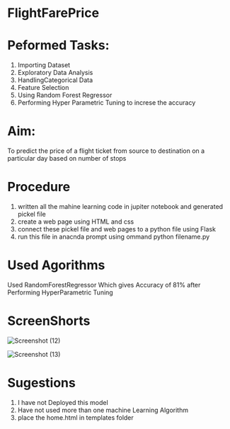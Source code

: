 # FlightFarePrice
# Peformed Tasks:
1. Importing Dataset
2. Exploratory Data Analysis
3. HandlingCategorical Data
4. Feature Selection
5. Using Random Forest Regressor
6. Performing Hyper Parametric Tuning to increse the accuracy

# Aim:
To predict the price of a flight ticket from source to destination on a particular day based on number of stops

# Procedure
1. written all the mahine learning code in jupiter notebook and generated pickel file
2. create a web page using HTML and css
3. connect these pickel file and web pages to a python file using Flask
4. run this file in anacnda prompt using ommand python filename.py 
# Used Agorithms 
Used RandomForestRegressor Which gives Accuracy of 81% after Performing HyperParametric Tuning

# ScreenShorts

![Screenshot (12)](https://github.com/Niranjankoppala/FlightFarePrice/assets/103758678/b58a8165-9de9-4418-8d3b-8d195245c913)



![Screenshot (13)](https://github.com/Niranjankoppala/FlightFarePrice/assets/103758678/423a0cea-fbcc-4be4-8155-e5bf8b5abd0d)

# Sugestions
1. I have not Deployed this model
2. Have not used more than one machine Learning Algorithm
3. place the home.html in templates folder
